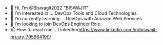 - 👋 Hi, I’m @Biswagit2022 "BISWAJIT"
- 👀 I’m interested in ... DevOps Tools and Cloud Technologies.
- 🌱 I’m currently learning ... DevOps with Amazon Web Services.
- 💞️ I’m looking to join DevOps Engineer Role.
- 📫 How to reach me ...LinkedIn=https://www.linkedin.com/in/biswajit-prusty-795664190/

<!---
Biswagit2022/Biswagit2022 is a ✨ special ✨ repository because its `README.md` (this file) appears on your GitHub profile.
You can click the Preview link to take a look at your changes.
--->
